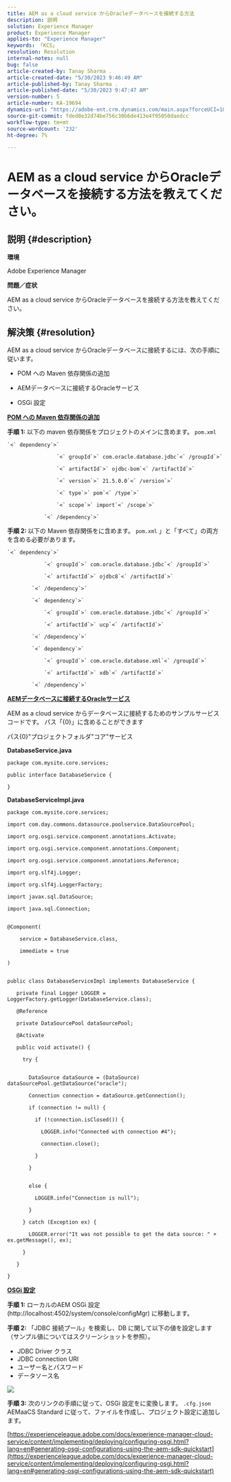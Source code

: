 ```yaml
---
title: AEM as a cloud service からOracleデータベースを接続する方法
description: 説明
solution: Experience Manager
product: Experience Manager
applies-to: "Experience Manager"
keywords: 「KCS」
resolution: Resolution
internal-notes: null
bug: false
article-created-by: Tanay Sharma .
article-created-date: "5/30/2023 9:46:49 AM"
article-published-by: Tanay Sharma .
article-published-date: "5/30/2023 9:47:47 AM"
version-number: 5
article-number: KA-19694
dynamics-url: "https://adobe-ent.crm.dynamics.com/main.aspx?forceUCI=1&pagetype=entityrecord&etn=knowledgearticle&id=8a7ba8e0-cefe-ed11-8f6e-6045bd006793"
source-git-commit: fded8e32d74be756c30b6de413e4f95050daedcc
workflow-type: tm+mt
source-wordcount: '232'
ht-degree: 7%

---
```


# AEM as a cloud service からOracleデータベースを接続する方法を教えてください。

## 説明 {#description}


<b>環境</b>

Adobe Experience Manager

<b>問題／症状</b>

AEM as a cloud service からOracleデータベースを接続する方法を教えてください。


## 解決策 {#resolution}


AEM as a cloud service からOracleデータベースに接続するには、次の手順に従います。

- POM への Maven 依存関係の追加

- AEMデータベースに接続するOracleサービス

- OSGi 設定

<u><b>POM への Maven 依存関係の追加</b></u>

<b>手順 1:</b> 以下の maven 依存関係をプロジェクトのメインに含めます。 `pom.xml`


```
`<` dependency`>` 

                `<` groupId`>` com.oracle.database.jdbc`<` /groupId`>` 

                `<` artifactId`>` ojdbc-bom`<` /artifactId`>` 

                `<` version`>` 21.5.0.0`<` /version`>` 

                `<` type`>` pom`<` /type`>` 

                `<` scope`>` import`<` /scope`>` 

            `<` /dependency`>`
```


<b>手順 2: </b>以下の Maven 依存関係をに含めます。 `pom.xml` 」と「すべて」の両方を含める必要があります。


```
`<` dependency`>` 

            `<` groupId`>` com.oracle.database.jdbc`<` /groupId`>` 

            `<` artifactId`>` ojdbc8`<` /artifactId`>` 

        `<` /dependency`>` 

        `<` dependency`>` 

            `<` groupId`>` com.oracle.database.jdbc`<` /groupId`>` 

            `<` artifactId`>` ucp`<` /artifactId`>` 

        `<` /dependency`>` 

        `<` dependency`>` 

            `<` groupId`>` com.oracle.database.xml`<` /groupId`>` 

            `<` artifactId`>` xdb`<` /artifactId`>` 

        `<` /dependency`>`
```


<u><b>AEMデータベースに接続するOracleサービス</b></u>

AEM as a cloud service からデータベースに接続するためのサンプルサービスコードです。 パス「{0\}」に含めることができます

パス{0}&quot;プロジェクトフォルダ&quot;コア&quot;サービス

<b>DatabaseService.java</b>


```
package com.mysite.core.services;

public interface DatabaseService {

}
```


<b>DatabaseServiceImpl.java</b>


```
package com.mysite.core.services;

import com.day.commons.datasource.poolservice.DataSourcePool;

import org.osgi.service.component.annotations.Activate;

import org.osgi.service.component.annotations.Component;

import org.osgi.service.component.annotations.Reference;

import org.slf4j.Logger;

import org.slf4j.LoggerFactory;

import javax.sql.DataSource;

import java.sql.Connection;


@Component(

    service = DatabaseService.class,

    immediate = true

)


public class DatabaseServiceImpl implements DatabaseService {

   private final Logger LOGGER = LoggerFactory.getLogger(DatabaseService.class);

   @Reference

   private DataSourcePool dataSourcePool;

   @Activate

   public void activate() {

     try {


       DataSource dataSource = (DataSource) dataSourcePool.getDataSource("oracle");

       Connection connection = dataSource.getConnection();

       if (connection != null) {

         if (!connection.isClosed()) {

           LOGGER.info("Connected with connection #4");

           connection.close();

         }

       }


       else {

         LOGGER.info("Connection is null");

       }

     } catch (Exception ex) {

       LOGGER.error("It was not possible to get the data source: " + ex.getMessage(), ex);

     }

   }

}
```


<u><b>OSGi 設定</b></u>

<b>手順 1:</b> ローカルのAEM OSGi 設定 (http://localhost:4502/system/console/configMgr) に移動します。

<b>手順 2:</b> 「JDBC 接続プール」を検索し、DB に関して以下の値を設定します（サンプル値についてはスクリーンショットを参照）。

- JDBC Driver クラス
- JDBC connection URI
- ユーザー名とパスワード
- データソース名


![](assets/265e1a49-24dc-ec11-a7b6-0022480b073d.png)

<b>手順 3:</b> 次のリンクの手順に従って、OSGi 設定をに変換します。 `.cfg.json` AEMaaCS Standard に従って、ファイルを作成し、プロジェクト設定に追加します。

[https://experienceleague.adobe.com/docs/experience-manager-cloud-service/content/implementing/deploying/configuring-osgi.html?lang=en#generating-osgi-configurations-using-the-aem-sdk-quickstart](https://experienceleague.adobe.com/docs/experience-manager-cloud-service/content/implementing/deploying/configuring-osgi.html?lang=en#generating-osgi-configurations-using-the-aem-sdk-quickstart)
